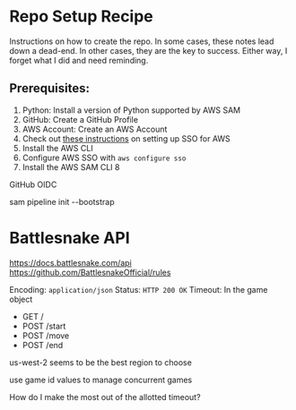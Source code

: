 # Repo Setup Recipe

Instructions on how to create the repo. In some cases, these notes lead down a dead-end. In other cases, they are the key to success. Either way, I forget what I did and need reminding.

## Prerequisites:
1. Python: Install a version of Python supported by AWS SAM
2. GitHub: Create a GitHub Profile
3. AWS Account: Create an AWS Account
4. Check out [these instructions](https://dev.to/aws-builders/minimal-aws-sso-setup-for-personal-aws-development-220k) on setting up SSO for AWS
5. Install the AWS CLI
6. Configure AWS SSO with `aws configure sso`
7. Install the AWS SAM CLI
8

GitHub OIDC

sam pipeline init --bootstrap


# Battlesnake API
https://docs.battlesnake.com/api
https://github.com/BattlesnakeOfficial/rules

Encoding: `application/json`
Status: `HTTP 200 OK`
Timeout: In the game object

- GET /
- POST /start
- POST /move
- POST /end

us-west-2 seems to be the best region to choose

use game id values to manage concurrent games

How do I make the most out of the allotted timeout?
